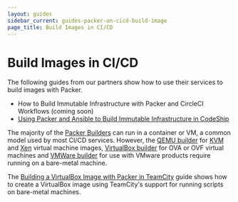 ```yaml
---
layout: guides
sidebar_current: guides-packer-on-cicd-build-image
page_title: Build Images in CI/CD
---
```


# Build Images in CI/CD

The following guides from our partners show how to use their services to build
images with Packer.

- How to Build Immutable Infrastructure with Packer and CircleCI Workflows (coming soon)
- [Using Packer and Ansible to Build Immutable Infrastructure in CodeShip](https://blog.codeship.com/packer-ansible/)

The majority of the [Packer Builders](/docs/builders/index.html) can run in
a container or VM, a common model used by most CI/CD services. However, the
[QEMU builder](/docs/builders/qemu.html) for
[KVM](https://www.linux-kvm.org/page/Main_Page) and
[Xen](https://www.xenproject.org/) virtual machine images, [VirtualBox
builder](/docs/builders/virtualbox.html) for OVA or OVF virtual machines and
[VMWare builder](/docs/builders/vmware.html) for use with VMware products
require running on a bare-metal machine.

The [Building a VirtualBox Image with Packer in
TeamCity](/guides/packer-on-cicd/building-virtualbox-image.html) guide shows
how to create a VirtualBox image using TeamCity's support for running scripts
on bare-metal machines.
